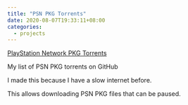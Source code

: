 ```yaml
---
title: "PSN PKG Torrents"
date: 2020-08-07T19:33:11+08:00
categories:
  - projects
---
```

[PlayStation Network PKG Torrents](https://github.com/AnimMouse/psn-pkg-torrents)

My list of PSN PKG torrents on GitHub

I made this because I have a slow internet before.

This allows downloading PSN PKG files that can be paused.